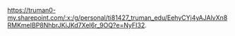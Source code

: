 https://truman0-my.sharepoint.com/:x:/g/personal/ti81427_truman_edu/EehyCYj4yAJAlvXn8RMKmeIBP8NhbrJKiJKd7XeI6r_9OQ?e=NyFI32. 
